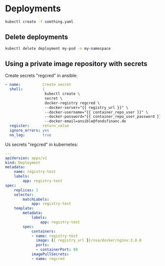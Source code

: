 Deployments
===========

```bash
kubectl create -f somthing.yaml
```

Delete deployments
------------------

```bash
kubectl delete deployment my-pod -n my-namespace
```

Using a private image repository with secrets
---------------------------------------------

Create secrets "regcred" in ansible:

```yml
- name:          Create secret
  shell:         |
                  kubectl create \
                  secret \
                  docker-registry regcred \
                  --docker-server="{{ registry_url }}" \
                  --docker-username="{{ container_repo_user }}" \
                  --docker-password="{{ container_repo_user_password }}" \
                  --docker-email=ansible@fondsfinanc.de
  register:      return_value
  ignore_errors: yes
  no_log:        true

```
Us secrets "regcred" in kubernetes:

```yml
---
apiVersion: apps/v1
kind: Deployment
metadata:
    name: registry-test
    labels:
        app: registry-test
spec:
    replicas: 1
    selector:
        matchLabels:
            app: registry-test
    template:
        metadata:
            labels:
                app: registry-test
        spec:
            containers:
            - name: registry-test
              image: {{ registry_url }}/nsa/docker/nginx:3.0.0
              ports:
              - containerPort: 80
            imagePullSecrets:
            - name: regcred
```